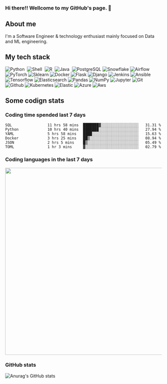### Hi there!! Wellcome to my GitHub's page. 👋

## About me

I'm a Software Engineer & technology enthusiast mainly focused on Data and ML engineering.

## My tech stack

![Python](https://img.shields.io/badge/Python-1C405C?style=for-the-badge&logo=python)&nbsp; ![Shell](https://img.shields.io/badge/Shell_Script-121011?style=for-the-badge&logo=gnu-bash&logoColor=white)&nbsp; 	![R](https://img.shields.io/badge/R-276DC3?style=for-the-badge&logo=r&logoColor=white)&nbsp; ![Java](https://img.shields.io/badge/Java-ED8B00?style=for-the-badge&logo=java&logoColor=white)&nbsp; ![PostgreSQL](https://img.shields.io/badge/PostgreSQL-316192?style=for-the-badge&logo=postgresql&logoColor=white)&nbsp;![Snowflake](https://img.shields.io/badge/Snowflake-5BB4F7?style=for-the-badge&logo=snowflake&logoColor=white)&nbsp;![Airflow](https://img.shields.io/badge/Airflow-D7E9EC?style=for-the-badge&logo=apache-airflow&logoColor=red)&nbsp;![PyTorch](https://img.shields.io/badge/PyTorch-316192?style=for-the-badge&logo=pytorch&logoColor=FF0000)&nbsp;![Sklearn](https://img.shields.io/badge/Sklearn-5BB4F7?style=for-the-badge&logo=scikit-learn&logoColor=FF9A00)&nbsp;![Docker](https://img.shields.io/badge/Docker-316192?style=for-the-badge&logo=docker&logoColor=33CCFF)&nbsp;![Flask](https://img.shields.io/badge/Flask-E4E4E4?style=for-the-badge&logo=flask&logoColor=868A8B)&nbsp;![Django](https://img.shields.io/badge/Django-355C76?style=for-the-badge&logo=django&logoColor=868A8B)&nbsp;![Jenkins](https://img.shields.io/badge/Jenkins-FFDA9A?style=for-the-badge&logo=jenkins&logoColor=467B8B)&nbsp;![Ansible](https://img.shields.io/badge/Ansible-3F7789?style=for-the-badge&logo=ansible&logoColor=red)&nbsp;![Tensorflow](https://img.shields.io/badge/Tensorflow-3F7789?style=for-the-badge&logo=tensorflow&logoColor=FAB361)&nbsp;![Elasticsearch](https://img.shields.io/badge/Elasticsearch-33FF99?style=for-the-badge&logo=elasticsearch&logoColor=F3749A)&nbsp;![Pandas](https://img.shields.io/badge/Pandas-33FF99?style=for-the-badge&logo=pandas&logoColor=F3749A)&nbsp;![NumPy](https://img.shields.io/badge/NumPy-3A627C?style=for-the-badge&logo=numpy&logoColor=white)&nbsp;![Jupyter](https://img.shields.io/badge/Jupyter-1C405C?style=for-the-badge&logo=jupyter&logoColor=white)&nbsp;![Git](https://img.shields.io/badge/Git-1C405C?style=for-the-badge&logo=git&logoColor=white)&nbsp;![Github](https://img.shields.io/badge/Github-1C405C?style=for-the-badge&logo=github&logoColor=white)&nbsp;![Kubernetes](https://img.shields.io/badge/Kubernetes-1C405C?style=for-the-badge&logo=kubernetes&logoColor=white)&nbsp;![Elastic](https://img.shields.io/badge/Elastic-1C405C?style=for-the-badge&logo=elastic&logoColor=white)&nbsp;![Azure](https://img.shields.io/badge/Azure-1C405C?style=for-the-badge&logo=azure&logoColor=white)&nbsp;![Aws](https://img.shields.io/badge/Aws-1C405C?style=for-the-badge&logo=aws&logoColor=white)&nbsp;




## Some codign stats

### Coding time spended last 7 days

<!--START_SECTION:waka-->

```text
SQL                11 hrs 58 mins  ███████▓░░░░░░░░░░░░░░░░░   31.31 %
Python             10 hrs 40 mins  ███████░░░░░░░░░░░░░░░░░░   27.94 %
YAML               5 hrs 58 mins   ████░░░░░░░░░░░░░░░░░░░░░   15.63 %
Docker             3 hrs 25 mins   ██▒░░░░░░░░░░░░░░░░░░░░░░   08.94 %
JSON               2 hrs 5 mins    █▒░░░░░░░░░░░░░░░░░░░░░░░   05.49 %
TOML               1 hr 3 mins     ▓░░░░░░░░░░░░░░░░░░░░░░░░   02.79 %
```

<!--END_SECTION:waka-->

### Coding languages in the last 7 days

<img src="https://wakatime.com/share/@QuantumA/fc1cfcd9-4c6f-41e9-9c18-f86f6df42a11.svg?sanitize=true" width="600">

### GitHub stats
![Anurag's GitHub stats](https://github-readme-stats.vercel.app/api?username=QuantumA&show_icons=true&theme=algolia&count_private=true)


<!--

**QuantumA/QuantumA** is a ✨ _special_ ✨ repository because its `README.md` (this file) appears on your GitHub profile.

Here are some ideas to get you started:

- 🔭 I’m currently working on ...
- 🌱 I’m currently learning ...
- 👯 I’m looking to collaborate on ...
- 🤔 I’m looking for help with ...
- 💬 Ask me about ...
- 📫 How to reach me: ...
- 😄 Pronouns: ...
- ⚡ Fun fact: ...
-->



